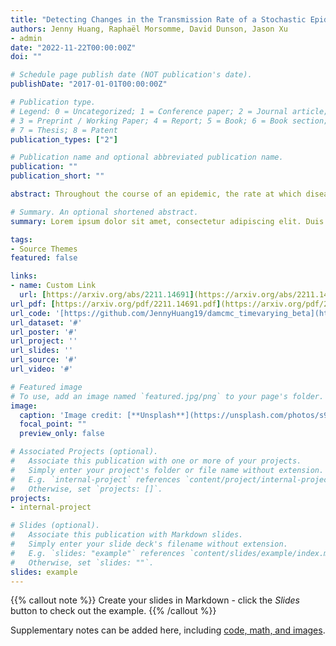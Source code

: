 ```yaml
---
title: "Detecting Changes in the Transmission Rate of a Stochastic Epidemic Model"
authors: Jenny Huang, Raphaël Morsomme, David Dunson, Jason Xu
- admin
date: "2022-11-22T00:00:00Z"
doi: ""

# Schedule page publish date (NOT publication's date).
publishDate: "2017-01-01T00:00:00Z"

# Publication type.
# Legend: 0 = Uncategorized; 1 = Conference paper; 2 = Journal article;
# 3 = Preprint / Working Paper; 4 = Report; 5 = Book; 6 = Book section;
# 7 = Thesis; 8 = Patent
publication_types: ["2"]

# Publication name and optional abbreviated publication name.
publication: ""
publication_short: ""

abstract: Throughout the course of an epidemic, the rate at which disease spreads varies with behavioral changes, the emergence of new disease variants, and the introduction of mitigation policies. Estimating such changes in transmission rates can help us better model and predict the dynamics of an epidemic, and provide insight into the efficacy of control and intervention strategies. We present a method for likelihood-based estimation of parameters in the stochastic SIR model under a time-inhomogeneous transmission rate comprised of piecewise constant components. In doing so, our method simultaneously learns change points in the transmission rate via a Markov chain Monte Carlo algorithm. The method targets the exact model posterior in a difficult missing data setting given only partially observed case counts over time. We validate performance on simulated data before applying our approach to data from an Ebola outbreak in Western Africa and COVID-19 outbreak on a university campus.

# Summary. An optional shortened abstract.
summary: Lorem ipsum dolor sit amet, consectetur adipiscing elit. Duis posuere tellus ac convallis placerat. Proin tincidunt magna sed ex sollicitudin condimentum.

tags:
- Source Themes
featured: false

links:
- name: Custom Link
  url: [https://arxiv.org/abs/2211.14691](https://arxiv.org/abs/2211.14691)
url_pdf: [https://arxiv.org/pdf/2211.14691.pdf](https://arxiv.org/pdf/2211.14691.pdf)
url_code: '[https://github.com/JennyHuang19/damcmc_timevarying_beta](https://github.com/JennyHuang19/damcmc_timevarying_beta)'
url_dataset: '#'
url_poster: '#'
url_project: ''
url_slides: ''
url_source: '#'
url_video: '#'

# Featured image
# To use, add an image named `featured.jpg/png` to your page's folder. 
image:
  caption: 'Image credit: [**Unsplash**](https://unsplash.com/photos/s9CC2SKySJM)'
  focal_point: ""
  preview_only: false

# Associated Projects (optional).
#   Associate this publication with one or more of your projects.
#   Simply enter your project's folder or file name without extension.
#   E.g. `internal-project` references `content/project/internal-project/index.md`.
#   Otherwise, set `projects: []`.
projects:
- internal-project

# Slides (optional).
#   Associate this publication with Markdown slides.
#   Simply enter your slide deck's filename without extension.
#   E.g. `slides: "example"` references `content/slides/example/index.md`.
#   Otherwise, set `slides: ""`.
slides: example
---
```


{{% callout note %}}
Create your slides in Markdown - click the *Slides* button to check out the example.
{{% /callout %}}

Supplementary notes can be added here, including [code, math, and images](https://wowchemy.com/docs/writing-markdown-latex/).
